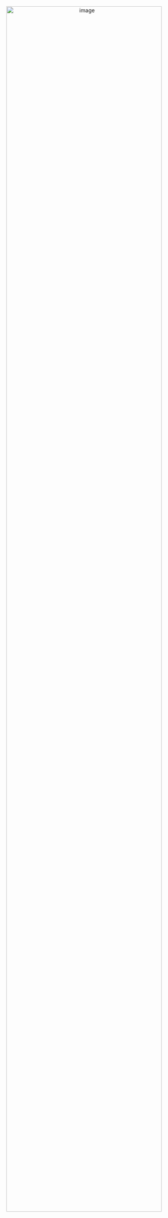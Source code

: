 <div style="text-align: center;">
  <img src="https://github.com/user-attachments/assets/30b9f757-c8c2-4388-829a-edc63094237f" alt="image" width="90%">
</div>
